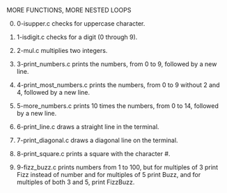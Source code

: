 MORE FUNCTIONS, MORE NESTED LOOPS

0. 0-isupper.c checks for uppercase character.

1. 1-isdigit.c checks for a digit (0 through 9).

2. 2-mul.c multiplies two integers.

3. 3-print_numbers.c prints the numbers, from 0 to 9, followed by a new line.

4. 4-print_most_numbers.c prints the numbers, from 0 to 9 without 2 and 4, followed by a new line.

5. 5-more_numbers.c prints 10 times the numbers, from 0 to 14, followed by a new line.

6. 6-print_line.c draws a straight line in the terminal.

7. 7-print_diagonal.c draws a diagonal line on the terminal.

8. 8-print_square.c prints a square with the character #.

9. 9-fizz_buzz.c prints numbers from 1 to 100, but for multiples of 3 print Fizz instead of number and for multiples of 5 print Buzz, and for multiples of both 3 and 5, print FizzBuzz.